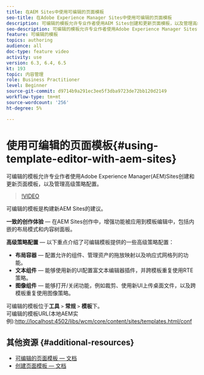 ```yaml
---
title: 在AEM Sites中使用可编辑的页面模板
seo-title: 在Adobe Experience Manager Sites中使用可编辑的页面模板
description: 可编辑的模板允许专业作者使用AEM Sites创建和更新页面模板，以及管理高级策略配置。
seo-description: 可编辑的模板允许专业作者使用Adobe Experience Manager Sites创建和更新页面模板，以及管理高级策略配置。
feature: 可编辑的模板
topics: authoring
audience: all
doc-type: feature video
activity: use
version: 6.3, 6.4, 6.5
kt: 193
topic: 内容管理
role: Business Practitioner
level: Beginner
source-git-commit: d9714b9a291ec3ee5f3dba9723de72bb120d2149
workflow-type: tm+mt
source-wordcount: '256'
ht-degree: 5%

---
```



# 使用可编辑的页面模板{#using-template-editor-with-aem-sites}

可编辑的模板允许专业作者使用Adobe Experience Manager(AEM)Sites创建和更新页面模板，以及管理高级策略配置。

>[!VIDEO](https://video.tv.adobe.com/v/326784/?quality=12&learn=on)

可编辑的模板是构建新AEM Sites的建议。

**一致的创作体验**  — 在AEM Sites创作中，增强功能被应用到模板编辑中，包括内嵌的布局模式和内容树面板。

**高级策略配置**  — 以下重点介绍了可编辑模板提供的一些高级策略配置：

* **布局容器**  — 配置允许的组件、管理资产的拖放映射以及响应式网格列的功能。
* **文本组件**  — 能够使用新的UI配置富文本编辑器插件，并跨模板重复使用RTE策略。
* **图像组件**  — 能够打开/关闭功能，例如裁剪、使用新UI上传桌面文件，以及跨模板重复使用图像策略。

可编辑的模板位于&#x200B;**工具** `>` **常规** `>` **模板**&#x200B;下。\
可编辑的模板URL(本地AEM实例):[http://localhost:4502/libs/wcm/core/content/sites/templates.html/conf](http://localhost:4502/libs/wcm/core/content/sites/templates.html/conf)

## 其他资源 {#additional-resources}

* [可编辑的页面模板 — 文档](https://docs.adobe.com/content/help/en/experience-manager-65/developing/platform/templates/page-templates-editable.html)
* [创建页面模板 — 文档](https://docs.adobe.com/content/help/en/experience-manager-65/authoring/siteandpage/templates.html)
